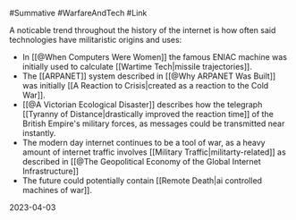 #Summative #WarfareAndTech #Link 

A noticable trend throughout the history of the internet is how often said technologies have militaristic origins and uses:

- In [[@When Computers Were Women]] the famous ENIAC machine was initially used to calculate [[Wartime Tech|missile trajectories]].
- The [[ARPANET]] system described in [[@Why ARPANET Was Built]] was initially [[A Reaction to Crisis|created as a reaction to the Cold War]].
- [[@A Victorian Ecological Disaster]] describes how the telegraph [[Tyranny of Distance|drastically improved the reaction time]] of the British Empire's military forces, as messages could be transmitted near instantly.
- The modern day internet continues to be a tool of war, as a heavy amount of internet traffic involves [[Military Traffic|militarty-related]] as described in [[@The Geopolitical Economy of the Global Internet Infrastructure]]
- The future could potentially contain [[Remote Death|ai controlled machines of war]].

2023-04-03